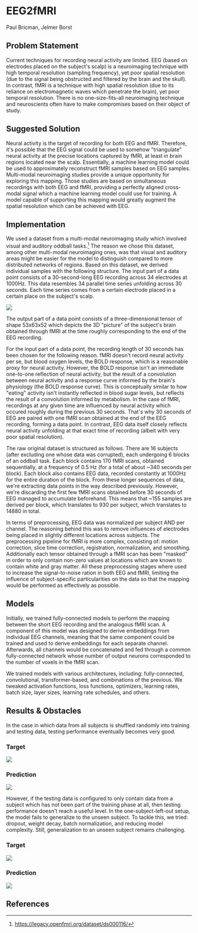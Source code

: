 # EEG2fMRI
Paul Bricman, Jelmer Borst

## Problem Statement
Current techniques for recording neural activity are limited. EEG (based on electrodes placed on the subject's scalp) is a neuroimaging technique with high temporal resolution (sampling frequency), yet poor spatial resolution (due to the signal being obstructed and filtered by the brain and the skull). In contrast, fMRI is a technique with high spatial resolution (due to its reliance on electromagnetic waves which penetrate the brain), yet poor temporal resolution. There is no one-size-fits-all neuroimaging technique and neuroscients often have to make compromises based on their object of study.

## Suggested Solution

Neural activity is the target of recording for both EEG and fMRI. Therefore, it's possible that the EEG signal could be used to somehow "triangulate" neural activity at the precise locations captured by fMRI, at least in brain regions located near the scalp. Essentially, a machine learning model could be used to approximately reconstruct fMRI samples based on EEG samples. Multi-modal neuroimaging studies provide a unique opportunity for exploring this mapping. Those studies are based on simultaneous recordings with both EEG and fMRI, providing a perfectly aligned cross-modal signal which a machine learning model could use for training. A model capable of supporting this mapping would greatly augment the spatial resolution which can be achieved with EEG. 

## Implementation

We used a dataset from a multi-modal neuroimaging study which involved visual and auditory oddball tasks.[^1] The reason we chose this dataset, among other multi-modal neuroimaging ones, was that visual and auditory areas might be easier for the model to distinguish compared to more distributed networks of regions. Based on this dataset, we derived individual samples with the following structure. The input part of a data point consists of a 30-second-long EEG recording across 34 electrodes at 1000Hz. This data resembles 34 parallel time series unfolding across 30 seconds. Each time series comes from a certain electrode placed in a certain place on the subject's scalp.

![](./eeg.png)

The output part of a data point consists of a three-dimensional tensor of shape 53x63x52 which depicts the 3D "picture" of the subject's brain obtained through fMRI at the time roughly corresponding to the end of the EEG recording.

For the input part of a data point, the recording length of 30 seconds has been chosen for the following reason. fMRI doesn't record neural activity per se, but blood oxygen levels, the BOLD response, which is a reasonable proxy for neural activity. However, the BOLD response isn't an immediate one-to-one reflection of neural activity, but the result of a convolution between neural activity and a response curve informed by the brain's physiology (the BOLD response curve). This is conceptually similar to how "eating" activity isn't instantly reflected in blood sugar levels, but reflects the result of a convolution informed by metabolism. In the case of fMRI, recordings at any given time are influenced by neural activity which occured roughly during the previous 30 seconds. That's why 30 seconds of EEG are paired with one fMRI scan obtained at the end of the EEG recording, forming a data point. In contrast, EEG data itself closely reflects neural activity unfolding at that exact time of recording (albeit with very poor spatial resolution).

The raw original dataset is structured as follows. There are 16 subjects (after excluding one whose data was corrupted), each undergoing 6 blocks of an oddball task. Each block contains 170 fMRI scans, obtained sequentially, at a frequency of 0.5 Hz (for a total of about ~340 seconds per block). Each block also contains EEG data, recorded constantly at 1000Hz for the entire duration of the block. From these longer sequences of data, we're extracting data points in the way described previously. However, we're discarding the first few fMRI scans obtained before 30 seconds of EEG managed to accumulate beforehand. This means that ~155 samples are derived per block, which translates to 930 per subject, which translates to 14880 in total.

In terms of preprocessing, EEG data was normalized per subject AND per channel. The reasoning behind this was to remove influences of electrodes being placed in slightly different locations across subjects. The preprocessing pipeline for fMRI is more complex, consisting of: motion correction, slice time correction, registration, normalization, and smoothing. Additionally each tensor obtained through a fMRI scan has been "masked" in order to only contain non-zero values at locations which are known to contain white and gray matter. All these preprocessing stages where used to increase the signal-to-noise ration in both EEG and fMRI, limiting the influence of subject-specific particularities on the data so that the mapping would be performed as effectively as possible.

## Models

Initially, we trained fully-connected models to perform the mapping between the short EEG recording and the analogous fMRI scan. A component of this model was designed to derive embeddings from individual EEG channels, meaning that the same component could be trained and used to derive embeddings for each separate channel. Afterwards, all channels would be concatenated and fed through a common fully-connected network whose number of output neurons corresponded to the number of voxels in the fMRI scan. 

We trained models with various architectures, including: fully-connected, convolutional, transformer-based, and combinations of the previous. We tweaked activation functions, loss functions, optimizers, learning rates, batch size, layer sizes, learning rate schedules, and others.

## Results & Obstacles

In the case in which data from all subjects is shuffled randomly into training and testing data, testing performance eventually becomes very good.

### Target
![](./within.png)

### Prediction
![](./within_pred.png)

However, if the testing data is configured to only contain data from a subject which has not been part of the training phase at all, then testing performance doesn't reach a useful level. In the one-subject-left-out setup, the model fails to generalize to the unseen subject. To tackle this, we tried: dropout, weight decay, batch normalization, and reducing model complexity. Still, generalization to an unseen subject remains challenging.

### Target
![](./between.png)

### Prediction
![](./between_pred.png)

## References

[^1]: https://legacy.openfmri.org/dataset/ds000116/